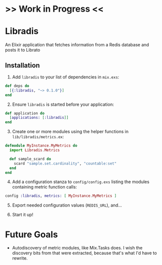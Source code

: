 # >> Work in Progress <<

# Libradis

An Elixir application that fetches information from a Redis database and posts it to Librato

## Installation


1. Add `libradis` to your list of dependencies in `mix.exs`:

  ```elixir
  def deps do
    [{:libradis, "~> 0.1.0"}]
  end
  ```

2. Ensure `libradis` is started before your application:

  ```elixir
  def application do
    [applications: [:libradis]]
  end
  ```


3. Create one or more modules using the helper functions in `lib/libradis/metrics.ex`:


  ```elixir
  defmodule MyInstance.MyMetrics do
    import Libradis.Metrics

    def sample_scard do
      scard "sample.set.cardinality", "countable:set"
    end
  end
  ```

4. Add a configuration stanza to `config/config.exs` listing the modules containing metric function calls:


  ```elixir
  config :libradis, metrics: [ MyInstance.MyMetrics ]
  ```


5. Export needed configuration values (`REDIS_URL`), and...

6. Start it up!


# Future Goals

* Autodiscovery of metric modules, like Mix.Tasks does. I wish the discovery bits from that were extracted, because that's what I'd have to rewrite.
